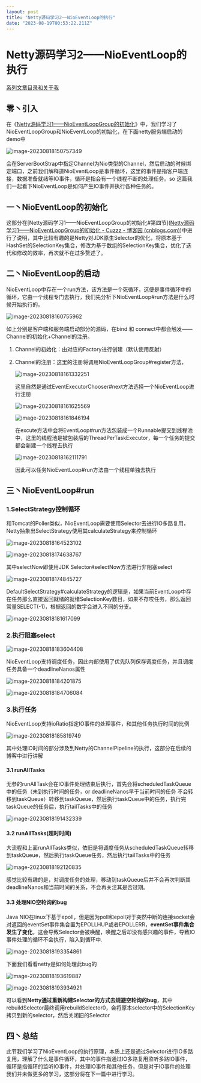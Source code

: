 ```yaml
---
layout: post
title: "Netty源码学习2——NioEventLoop的执行"
date: "2023-08-19T00:53:22.211Z"
---
```

Netty源码学习2——NioEventLoop的执行
===========================

[系列文章目录和关于我](https://www.cnblogs.com/cuzzz/p/16609728.html)

零丶引入
----

在《[Netty源码学习1——NioEventLoopGroup的初始化](https://www.cnblogs.com/cuzzz/p/17626904.html)》中，我们学习了NioEventLoopGroup和NioEventLoop的初始化，在下面netty服务端启动的demo中

![image-20230818150757349](https://img2023.cnblogs.com/blog/2605549/202308/2605549-20230818150817525-1617653232.png)

会在ServerBootStrap中指定Channel为Nio类型的Channel，然后启动的时候绑定端口，之前我们解释道NioEventLoop是事件循环，这里的事件是指客户端连接，数据准备就绪等IO事件，循环是指会有一个线程不断的处理任务。so 这篇我们一起看下NioEventLoop是如何产生IO事件并执行各种任务的。

一丶NioEventLoop的初始化
------------------

这部分在\[Netty源码学习1——NioEventLoopGroup的初始化#第四节\]([Netty源码学习1——NioEventLoopGroup的初始化 - Cuzzz - 博客园 (cnblogs.com)](https://www.cnblogs.com/cuzzz/p/17626904.html#%E5%9B%9B%E4%B8%B6nioeventloopgroupnewchild%E5%88%9B%E5%BB%BAnioeventloop))中进行了说明，其中比较有趣的是Netty对JDK原生Selector的优化，将原本基于HashSet的SelectionKey集合，修改为基于数组的SelectionKey集合，优化了迭代和修改的效率，再次就不在过多赘述了。

二丶NioEventLoop的启动
-----------------

NioEventLoop中存在一个run方法，该方法是一个死循环，这便是事件循环中的循环，它由一个线程专门去执行，我们先分析下NioEventLoop#run方法是什么时候开始执行的。

![image-20230818160755962](https://img2023.cnblogs.com/blog/2605549/202308/2605549-20230818160758081-501473155.png)

如上分别是客户端和服务端启动部分的源码，在bind 和 connect中都会触发——Channel的初始化+Channel的注册。

1.  Channel的初始化：由对应的Factory进行创建（默认使用反射）
    
2.  Channel的注册：这里的注册将调用NioEventLoopGroup#register方法，
    
    ![image-20230818161332251](https://img2023.cnblogs.com/blog/2605549/202308/2605549-20230818161334189-1051780571.png)
    
    这里自然是通过EventExecutorChooser#next方法选择一个NioEventLoop进行注册
    
    ![image-20230818161625569](https://img2023.cnblogs.com/blog/2605549/202308/2605549-20230818195246426-417180234.png)
    
    ![image-20230818161846194](https://img2023.cnblogs.com/blog/2605549/202308/2605549-20230818161848621-1858497497.png)
    
    在excute方法中会将EventLoop#run方法包装成一个Runnable提交到线程池中，这里的线程池是被包装后的ThreadPerTaskExecutor，每一个任务的提交都会新建一个线程去执行
    
    ![image-20230818162111791](https://img2023.cnblogs.com/blog/2605549/202308/2605549-20230818162146141-1555516350.png)
    
    因此可以任务NioEventLoop#run方法由一个线程单独去执行
    

三丶NioEventLoop#run
------------------

### 1.SelectStrategy控制循环

和Tomcat的Poller类似，NioEventLoop需要使用Selector去进行IO多路复用，Netty抽象出SelectStrategy使用其calculateStrategy来控制循环

![image-20230818164523102](https://img2023.cnblogs.com/blog/2605549/202308/2605549-20230818164525978-1594354326.png)

![image-20230818174638767](https://img2023.cnblogs.com/blog/2605549/202308/2605549-20230818174641476-737247329.png)

其中selectNow即使用JDK Selector#selectNow方法进行非阻塞select

![image-20230818174845727](https://img2023.cnblogs.com/blog/2605549/202308/2605549-20230818174848210-1925710666.png)

DefaultSelectStrategy#calculateStrategy的逻辑是，如果当前EventLoop中存在任务那么直接返回就绪的就绪SelectionKey数目，如果不存哎任务，那么返回常量SELECT(-1)，根据返回的数字会进入不同的分支。

![image-20230818181617099](https://img2023.cnblogs.com/blog/2605549/202308/2605549-20230818181619265-1222676266.png)

### 2.执行阻塞select

![image-20230818183604408](https://img2023.cnblogs.com/blog/2605549/202308/2605549-20230818183606639-757496302.png)

NioEventLoop支持调度任务，因此内部使用了优先队列保存调度任务，并且调度任务具备一个deadlineNanos属性

![image-20230818184201875](https://img2023.cnblogs.com/blog/2605549/202308/2605549-20230818184206031-1772672516.png)

![image-20230818184706084](https://img2023.cnblogs.com/blog/2605549/202308/2605549-20230818184707956-1946434345.png)

### 3.执行任务

NioEventLoop支持ioRatio指定IO事件的处理事件，和其他任务执行时间的比例

![image-20230818185819749](https://img2023.cnblogs.com/blog/2605549/202308/2605549-20230818185822318-1793917395.png)

其中处理IO时间的部分涉及到Netty的ChannelPipeline的执行，这部分在后续的博客中进行讲解

#### 3.1 runAllTasks

无参的runAllTask会在IO事件处理结束后执行，首先会将scheduledTaskQueue中的任务（未到执行时间的任务，or deadlineNanos早于当前时间的任务 不会转移到taskQueue）转移到taskQueue，然后执行taskQueue中的任务，执行完taskQueue的任务后，执行tailTasks中的任务

![image-20230818191432339](https://img2023.cnblogs.com/blog/2605549/202308/2605549-20230818191434469-1676266368.png)

#### 3.2 runAllTasks(超时时间)

大流程和上面runAllTasks类似，依旧是将调度任务从scheduledTaskQueue转移到taskQueue，然后执行taskQueue任务，然后执行tailTasks中的任务

![image-20230818192120835](https://img2023.cnblogs.com/blog/2605549/202308/2605549-20230818192123331-143948477.png)

感觉比较有趣的是，对调度任务的处理，移动到taskQueue后并不会再次判断其deadlineNanos和当前时间的关系，不会再关注其是否过期。

#### 3.3 处理NIO空轮询的bug

Java NIO在linux下基于epoll，但是因为poll和epoll对于突然中断的连接socket会对返回的eventSet事件集合置为EPOLLHUP或者EPOLLERR，**eventSet事件集合发生了变化**，这会导致Selector会被唤醒，唤醒之后却没有感兴趣的事件，导致IO事件处理的循环不会执行，陷入到循环中.

![image-20230818193354861](https://img2023.cnblogs.com/blog/2605549/202308/2605549-20230818193356921-1457818323.png)

下面我们看看netty是如何处理此bug的

![image-20230818193619887](https://img2023.cnblogs.com/blog/2605549/202308/2605549-20230818193622057-2040333768.png)

![image-20230818193934921](https://img2023.cnblogs.com/blog/2605549/202308/2605549-20230818193937009-1167521976.png)

可以看到**Netty通过重新构建Selector的方式去规避空轮询的bug**，其中rebuildSelector最终调用rebuildSelector0，会将原本selector中的SelectionKey拷贝到新的selector，然后关闭旧的Selector

四丶总结
----

此节我们学习了NioEventLoop的执行原理，本质上还是通过Selector进行IO多路复用，理解了什么是事件循环，其中的事件指通过IO多路复用监听多路IO事件，循环是指循环的监听IO事件，并处理IO事件和其他任务，但是对于IO事件的处理我们并未做更多的学习，这部分将在下一篇中进行学习。